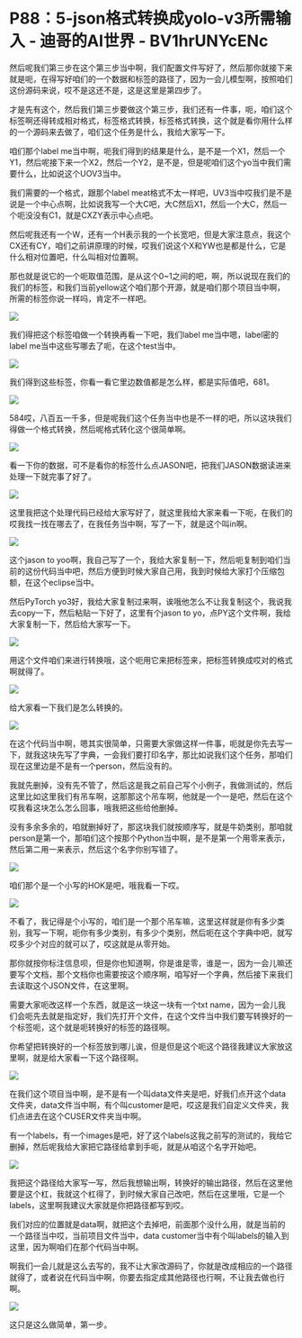 # P88：5-json格式转换成yolo-v3所需输入 - 迪哥的AI世界 - BV1hrUNYcENc

然后呢我们第三步在这个第三步当中啊，我们配置文件写好了，然后那你就接下来就是呃，在得写好咱们的一个数据和标签的路径了，因为一会儿模型啊，按照咱们这份源码来说，哎不是这还不是，这是这里是第四步了。

才是先有这个，然后我们第三步要做这个第三步，我们还有一件事，呃，咱们这个标签啊还得转成相对格式，标签格式转换，标签格式转换，这个就是看你用什么样的一个源码来去做了，咱们这个任务是什么，我给大家写一下。

咱们那个label me当中啊，呃我们得到的结果是什么，是不是一个X1，然后一个Y1，然后呢接下来一个X2，然后一个Y2，是不是，但是呢咱们这个yo当中我们需要什么，比如说这个UOV3当中。

我们需要的一个格式，跟那个label meat格式不太一样吧，UV3当中哎我们是不是说是一个中心点啊，比如说我写一个大C吧，大C然后X1，然后一个大C，然后一个呃没没有C1，就是CXZY表示中心点吧。

然后呢我还有一个W，还有一个H表示我的一个长宽吧，但是大家注意点，我这个CX还有CY，咱们之前讲原理的时候，哎我们说这个X和YW也是都是什么，它是什么相对位置吧，什么叫相对位置啊。

那也就是说它的一个呃取值范围，是从这个0~1之间的吧，啊，所以说现在我们的我们的标签，和我们当前yellow这个咱们那个开源，就是咱们那个项目当中啊，所需的标签你说一样吗，肯定不一样吧。



![](img/b861d451587da19b64df52b6b74b286d_1.png)

我们得把这个标签咱做一个转换再看一下吧，我们label me当中嗯，label密的label me当中这些写哪去了呃，在这个test当中。



![](img/b861d451587da19b64df52b6b74b286d_3.png)

我们得到这些标签，你看一看它里边数值都是怎么样，都是实际值吧，681。

![](img/b861d451587da19b64df52b6b74b286d_5.png)

584哎，八百五一千多，但是呢我们这个任务当中也是不一样的吧，所以这块我们得做一个格式转换，然后呢格式转化这个很简单啊。



![](img/b861d451587da19b64df52b6b74b286d_7.png)

看一下你的数据，可不是看你的标签什么点JASON吧，把我们JASON数据读进来处理一下就完事了好了。

![](img/b861d451587da19b64df52b6b74b286d_9.png)

这里我把这个处理代码已经给大家写好了，就这里我给大家来看一下呃，在我们的哎我找一找在哪去了，在我任务当中啊，写了一下，就是这个叫in啊。



![](img/b861d451587da19b64df52b6b74b286d_11.png)

这个jason to yoo啊，我自己写了一个，我给大家复制一下，然后呃复制到咱们当前的这份代码当中吧，然后方便到时候大家自己用，我到时候给大家打个压缩包额，在这个eclipse当中。

然后PyTorch yo3好，我给大家复制过来啊，诶哦他怎么不让我复制这个，我说我去copy一下，然后粘贴一下好了，这里有个jason to yo，点PY这个文件啊，我给大家复制一下，然后给大家写一下。



![](img/b861d451587da19b64df52b6b74b286d_13.png)

用这个文件咱们来进行转换哦，这个呃用它来把标签来，把标签转换成哎对的格式啊就得了。

![](img/b861d451587da19b64df52b6b74b286d_15.png)

给大家看一下我们是怎么转换的。

![](img/b861d451587da19b64df52b6b74b286d_17.png)

在这个代码当中啊，嗯其实很简单，只需要大家做这样一件事，呃就是你先去写一下，就我这块先写了字典，一会我们要打印名字，那比如说我们这个任务，那咱们现在这里边是不是有一个person，然后没有的。

我就先删掉，没有先不管了，然后这是我之前自己写个小例子，我做测试的，然后这里比如这里我们有吊车啊，这那那这个吊车啊，他就是一个一是吧，然后在这个哎我看这块怎么怎么回事，哦我把这些给他删掉。

没有多余多余的，咱就删掉好了，那这块我们就按顺序写，就是牛奶类别，那咱就person是第一个，那咱们这个按那个Python当中啊，是不是第一个用零来表示，然后第二用一来表示，然后这个名字你别写错了。



![](img/b861d451587da19b64df52b6b74b286d_19.png)

咱们那个是一个小写的HOK是吧，哦我看一下哎。

![](img/b861d451587da19b64df52b6b74b286d_21.png)

不看了，我记得是个小写的，咱们是一个那个吊车嘛，这里这样就是你有多少类别，我写一下啊，呃你有多少类别，有多少个类别，然后呃在这个字典中吧，就写哎多少个对应的就可以了，哎这就是从零开始。

那你就按你标注信息呗，但是你也知道啊，你是谁是零，谁是一，因为一会儿嘛还要写个文档，那个文档你也需要按这个顺序啊，咱写好一个字典，然后接下来我们去读取这个JSON文件，在这里啊。

需要大家呃改这样一个东西，就是这一块这一块有一个txt name，因为一会儿我们会呃先去就是指定好，我们先打开个文件，在这个文件当中我们要写转换好的一个标签呃，这个就是呃转换好的标签的路径啊。

你希望把转换好的一个标签放到哪儿诶，但是但是这个呃这个路径我建议大家放这里啊，就是给大家看一下这个路径啊。



![](img/b861d451587da19b64df52b6b74b286d_23.png)

在我们这个项目当中啊，是不是有一个叫data文件夹是吧，好我们点开这个data文件夹，data文件当中啊，有个叫customer是吧，哎这是我们自定义文件夹，我们点进去在这个CUSER文件夹当中啊。

有一个labels，有一个images是吧，好了这个labels这我之前写的测试的，我给它删掉，然后呢我给大家把它路径给拿到手呃，就是从咱这个名字开始吧。



![](img/b861d451587da19b64df52b6b74b286d_25.png)

我把这个路径给大家写一写，然后我想输出啊，转换好的输出路径，然后在这里他要是这个杠，我就这个杠得了，到时候大家自己改吧，然后在这里哦，它是一个labels，这里啊我建议大家就是你把路径都写到哎。

我们对应的位置就是data啊，就把这个去掉吧，前面那个没什么用，就是当前的一个路径当中哎，当前项目文件当中，data customer当中有个叫labels的输入到这里，因为啊咱们在那个代码当中啊。

啊我们一会儿就是这么去写的，我不让大家改源码了，你就是改成相应的一个路径就得了，或者说在代码当中啊，你要去指定成其他路径也行啊，不让我去做也行啊。



![](img/b861d451587da19b64df52b6b74b286d_27.png)

这只是这么做简单，第一步。